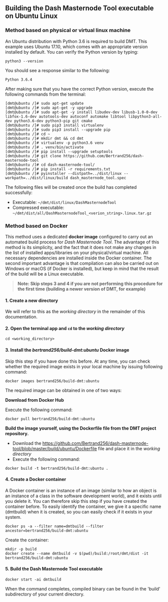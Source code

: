 ## Building the Dash Masternode Tool executable on Ubuntu Linux

### Method based on physical or virtual linux machine

An Ubuntu distribution with Python 3.6 is required to build DMT. This example uses Ubuntu 17.10, which comes with an appropriate version installed by default. You can verify the Python version by typing:

```
python3 --version
```

You should see a response similar to the following:

  `Python 3.6.4`

After making sure that you have the correct Python version, execute the following commands from the terminal:

```
[dmt@ubuntu /]# sudo apt-get update
[dmt@ubuntu /]# sudo apt-get -y upgrade
[dmt@ubuntu /]# sudo apt-get -y install libudev-dev libusb-1.0-0-dev libfox-1.6-dev autotools-dev autoconf automake libtool libpython3-all-dev python3.6-dev python3-pip git cmake
[dmt@ubuntu /]# sudo pip3 install virtualenv
[dmt@ubuntu /]# sudo pip3 install --upgrade pip
[dmt@ubuntu /]# cd ~
[dmt@ubuntu /]# mkdir dmt && cd dmt
[dmt@ubuntu /]# virtualenv -p python3.6 venv
[dmt@ubuntu /]# . venv/bin/activate
[dmt@ubuntu /]# pip install --upgrade setuptools
[dmt@ubuntu /]# git clone https://github.com/Bertrand256/dash-masternode-tool
[dmt@ubuntu /]# cd dash-masternode-tool/
[dmt@ubuntu /]# pip install -r requirements.txt
[dmt@ubuntu /]# pyinstaller --distpath=../dist/linux --workpath=../dist/linux/build dash_masternode_tool.spec
```

The following files will be created once the build has completed successfully:

* Executable: `~/dmt/dist/linux/DashMasternodeTool`
* Compressed executable: `~/dmt/dist/all/DashMasternodeTool_<verion_string>.linux.tar.gz`


### Method based on Docker

This method uses a dedicated **docker image** configured to carry out an automated build process for *Dash Masternode Tool*. The advantage of this method is its simplicity, and the fact that it does not make any changes in the list of installed apps/libraries on your physical/virtual machine. All necessary dependencies are installed inside the Docker container. The second important advantage is that compilation can also be carried out on Windows or macOS (if Docker is installed), but keep in mind that the result of the build will be a Linux executable.

> **Note: Skip steps 3 and 4 if you are not performing this procedure for the first time (building a newer version of DMT, for example)**

#### 1. Create a new directory
We will refer to this as the *working directory* in the remainder of this documentation.

#### 2. Open the terminal app and `cd` to the *working directory*

```
cd <working_directory>
```

#### 3. Install the *bertrand256/build-dmt:ubuntu* Docker image

Skip this step if you have done this before. At any time, you can check whether the required image exists in your local machine by issuing following command:

```
docker images bertrand256/build-dmt:ubuntu
```

The required image can be obtained in one of two ways:

**Download from Docker Hub**

Execute the following command:

```
docker pull bertrand256/build-dmt:ubuntu
```

**Build the image yourself, using the Dockerfile file from the DMT project repository.** 

* Download the https://github.com/Bertrand256/dash-masternode-tool/blob/master/build/ubuntu/Dockerfile file and place it in the *working directory*
* Execute the following command:
```
docker build -t bertrand256/build-dmt:ubuntu .
```

#### 4. Create a Docker container

A Docker container is an instance of an image (similar to how an object is an instance of a class in the software development world), and it exists until you delete it. You can therefore skip this step if you have created the container before. To easily identify the container, we give it a specific name (dmtbuild) when it is created, so you can easily check if it exists in your system.

```
docker ps -a --filter name=dmtbuild --filter ancestor=bertrand256/build-dmt:ubuntu
```
Create the container:

``` 
mkdir -p build
docker create --name dmtbuild -v $(pwd)/build:/root/dmt/dist -it bertrand256/build-dmt:ubuntu
```

#### 5. Build the Dash Masternode Tool executable

```
docker start -ai dmtbuild
```

When the command completes, compiled binary can be found in the 'build' subdirectory of your current directory.
